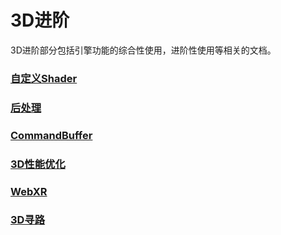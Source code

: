 # 3D进阶

3D进阶部分包括引擎功能的综合性使用，进阶性使用等相关的文档。



###  [自定义Shader](./customShader/readme.md)

###  [后处理](./PostProcessing/readme.md)

###  [CommandBuffer](./CommandBuffer/readme.md)

###  [3D性能优化](./performanceOptimization/readme.md)

### [WebXR](../WebXR/readme.md)

### [3D寻路](./Astar/readme.md)

